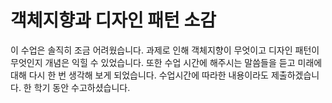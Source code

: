 # 객체지향과 디자인 패턴 소감
이 수업은 솔직히 조금 어려웠습니다. 과제로 인해 객체지향이 무엇이고 디자인 패턴이 무엇인지 개념은 익힐 수 있었습니다.
또한 수업 시간에 해주시는 말씀들을 듣고 미래에 대해 다시 한 번 생각해 보게 되었습니다.
수업시간에 따라한 내용이라도 제출하겠습니다. 한 학기 동안 수고하셨습니다.
